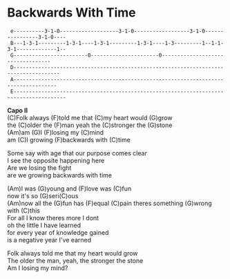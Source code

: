# Backwards With Time

``` 
 e----------3-1-0-------------------3-1-0------------------3-1-0----------------3-1-0----
 B---1-3-1---------1-3-1----1-3-1---------1-3-1----1-3---------1--1-1-3-1-------------1--
 G------------------------0----------------------0----------------------------------
 D-------------------------------------------------------------------------------------
 A------------------------------------------------------------------------------------
 E---------------------------------------------------------------------------------------
```

  
**Capo II**  
(C)Folk always (F)told me that (C)my heart would (G)grow  
the (C)older the (F)man yeah the (C)stronger the (G)stone  
(Am)am (G)I (F)losing my (C)mind  
am (C)I growing (F)backwards with (C)time  
  
Some say with age that our purpose comes clear  
I see the opposite happening here  
Are we losing the fight  
are we growing backwards with time  
  
(Am)I was (G)young and (F)love was (C)fun  
now it's so (G)seri(C)ous  
(Am)now all the (G)fun has (F)equal (C)pain theres something (G)wrong
with (C)this  
For all I know theres more I dont  
oh the little I have learned  
for every year of knowledge gained  
is a negative year I've earned  
  
Folk always told me that my heart would grow  
The older the man, yeah, the stronger the stone  
Am I losing my mind?
